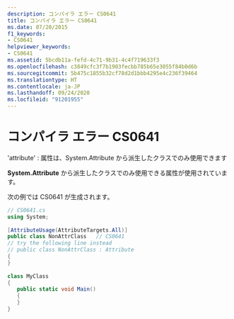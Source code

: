 ```yaml
---
description: コンパイラ エラー CS0641
title: コンパイラ エラー CS0641
ms.date: 07/20/2015
f1_keywords:
- CS0641
helpviewer_keywords:
- CS0641
ms.assetid: 5bcdb11a-fefd-4c71-9b31-4c4f719633f3
ms.openlocfilehash: c3849cfc3f7b1903fecbb785b65e3055f84b0d6b
ms.sourcegitcommit: 5b475c1855b32cf78d2d1bbb4295e4c236f39464
ms.translationtype: HT
ms.contentlocale: ja-JP
ms.lasthandoff: 09/24/2020
ms.locfileid: "91201955"
---
```

# <a name="compiler-error-cs0641"></a>コンパイラ エラー CS0641

'attribute' : 属性は、System.Attribute から派生したクラスでのみ使用できます  
  
 **System.Attribute** から派生したクラスでのみ使用できる属性が使用されています。  
  
 次の例では CS0641 が生成されます。  
  
```csharp  
// CS0641.cs  
using System;  
  
[AttributeUsage(AttributeTargets.All)]  
public class NonAttrClass   // CS0641  
// try the following line instead  
// public class NonAttrClass : Attribute  
{  
}  
  
class MyClass  
{  
   public static void Main()  
   {  
   }  
}  
```
